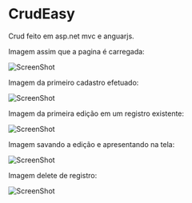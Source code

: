 # CrudEasy
Crud feito em asp.net mvc e anguarjs.

Imagem assim que a pagina é carregada:

![ScreenShot](https://raw.github.com/{iagoamaro}/{CrudEasy}/{master}/{inicio.PNG})


Imagem da primeiro cadastro efetuado:

![ScreenShot](https://raw.github.com/{iagoamaro}/{CrudEasy}/{master}/{create.PNG})


Imagem da primeira edição em um registro existente:

![ScreenShot](https://raw.github.com/{iagoamaro}/{CrudEasy}/{master}/{editar.PNG})


Imagem savando a edição e apresentando na tela:

![ScreenShot](https://raw.github.com/{iagoamaro}/{CrudEasy}/{master}/{saveedite.PNG})


Imagem delete de registro:

![ScreenShot](https://raw.github.com/{iagoamaro}/{CrudEasy}/{master}/{delete.PNG})